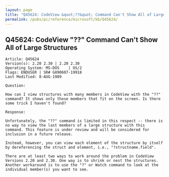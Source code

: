 ```yaml
---
layout: page
title: "Q45624: CodeView &quot;??&quot; Command Can't Show All of Large Structures"
permalink: /pubs/pc/reference/microsoft/kb/Q45624/
---
```


## Q45624: CodeView &quot;??&quot; Command Can't Show All of Large Structures

	Article: Q45624
	Version(s): 2.20 2.30 | 2.20 2.30
	Operating System: MS-DOS    | OS/2
	Flags: ENDUSER | SR# G890607-19918
	Last Modified: 8-AUG-1989
	
	Question:
	
	How can I view structures with many members in CodeView with the "??"
	command? It shows only those members that fit on the screen. Is there
	some trick I haven't found?
	
	Response:
	
	Unfortunately, the "??" command is limited in this respect -- there is
	no way to view the last members of a large structure with this
	command. This feature is under review and will be considered for
	inclusion in a future release.
	
	Instead, however, you can view each element of the structure by itself
	by dereferencing the struct and element, i.e., "?structname.field".
	
	There are at least two ways to work around the problem in CodeView
	Versions 2.20 and 2.30. One way is to shrink or nest the structures.
	Another workaround is to use the "?" or Watch command to look at the
	individual member(s) you want to see.
